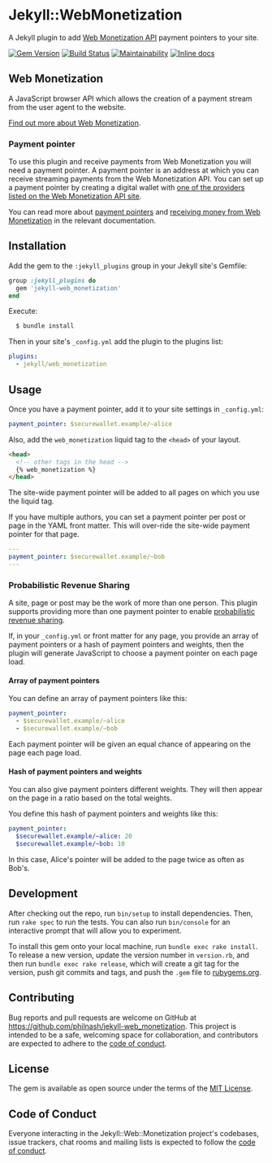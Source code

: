 # Jekyll::WebMonetization

A Jekyll plugin to add [Web Monetization API](https://webmonetization.org/) payment pointers to your site.

[![Gem Version](https://badge.fury.io/rb/jekyll-web_monetization.svg)](https://badge.fury.io/rb/jekyll-web_monetization) [![Build Status](https://travis-ci.org/philnash/jekyll-web_monetization.svg?branch=master)](https://travis-ci.org/philnash/jekyll-web_monetization) [![Maintainability](https://api.codeclimate.com/v1/badges/9a29d485942538c525dc/maintainability)](https://codeclimate.com/github/philnash/jekyll-web_monetization/maintainability) [![Inline docs](http://inch-ci.org/github/philnash/jekyll-web_monetization.svg?branch=master)](http://inch-ci.org/github/philnash/jekyll-web_monetization)

## Web Monetization

A JavaScript browser API which allows the creation of a payment stream from the user agent to the website.

[Find out more about Web Monetization](https://webmonetization.org/).

### Payment pointer

To use this plugin and receive payments from Web Monetization you will need a payment pointer. A payment pointer is an address at which you can receive streaming payments from the Web Monetization API. You can set up a payment pointer by creating a digital wallet with [one of the providers listed on the Web Monetization API site](https://webmonetization.org/docs/ilp-wallets).

You can read more about [payment pointers](https://paymentpointers.org/) and [receiving money from Web Monetization](https://webmonetization.org/docs/receiving) in the relevant documentation.

## Installation

Add the gem to the `:jekyll_plugins` group in your Jekyll site's Gemfile:

```ruby
group :jekyll_plugins do
  gem 'jekyll-web_monetization'
end
```

Execute:

```bash
  $ bundle install
```

Then in your site's `_config.yml` add the plugin to the plugins list:

```yml
plugins:
  - jekyll/web_monetization
```

## Usage

Once you have a payment pointer, add it to your site settings in `_config.yml`:

```yml
payment_pointer: $securewallet.example/~alice
```

Also, add the `web_monetization` liquid tag to the `<head>` of your layout.

```html
<head>
  <!-- other tags in the head -->
  {% web_monetization %}
</head>
```

The site-wide payment pointer will be added to all pages on which you use the liquid tag.

If you have multiple authors, you can set a payment pointer per post or page in the YAML front matter. This will over-ride the site-wide payment pointer for that page.

```yml
---
payment_pointer: $securewallet.example/~bob
---
```

### Probabilistic Revenue Sharing

A site, page or post may be the work of more than one person. This plugin supports providing more than one payment pointer to enable [probabilistic revenue sharing](https://webmonetization.org/docs/probabilistic-rev-sharing).

If, in your `_config.yml` or front matter for any page, you provide an array of payment pointers or a hash of payment pointers and weights, then the plugin will generate JavaScript to choose a payment pointer on each page load.

#### Array of payment pointers

You can define an array of payment pointers like this:

```yml
payment_pointer:
  - $securewallet.example/~alice
  - $securewallet.example/~bob
```

Each payment pointer will be given an equal chance of appearing on the page each page load.

#### Hash of payment pointers and weights

You can also give payment pointers different weights. They will then appear on the page in a ratio based on the total weights.

You define this hash of payment pointers and weights like this:

```yml
payment_pointer:
  $securewallet.example/~alice: 20
  $securewallet.example/~bob: 10
```

In this case, Alice's pointer will be added to the page twice as often as Bob's.

## Development

After checking out the repo, run `bin/setup` to install dependencies. Then, run `rake spec` to run the tests. You can also run `bin/console` for an interactive prompt that will allow you to experiment.

To install this gem onto your local machine, run `bundle exec rake install`. To release a new version, update the version number in `version.rb`, and then run `bundle exec rake release`, which will create a git tag for the version, push git commits and tags, and push the `.gem` file to [rubygems.org](https://rubygems.org).

## Contributing

Bug reports and pull requests are welcome on GitHub at https://github.com/philnash/jekyll-web_monetization. This project is intended to be a safe, welcoming space for collaboration, and contributors are expected to adhere to the [code of conduct](./CODE_OF_CONDUCT.md).

## License

The gem is available as open source under the terms of the [MIT License](https://opensource.org/licenses/MIT).

## Code of Conduct

Everyone interacting in the Jekyll::Web::Monetization project's codebases, issue trackers, chat rooms and mailing lists is expected to follow the [code of conduct](./CODE_OF_CONDUCT.md).
